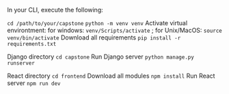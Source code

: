 In your CLI, execute the following:

`cd /path/to/your/capstone`
`python -m venv venv`
Activate virtual environtment: for windows: `venv/Scripts/activate` ; for Unix/MacOS: `source venv/bin/activate`
Download all requirements `pip install -r requirements.txt`

Django directory `cd capstone`
Run Django server `python manage.py runserver`

React directory `cd frontend`
Download all modules `npm install`
Run React server `npm run dev`

